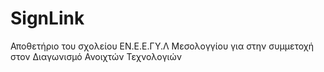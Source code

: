 # SignLink
Αποθετήριο του σχολείου ΕΝ.Ε.Ε.ΓΥ.Λ Μεσολογγίου για στην συμμετοχή στον Διαγωνισμό  Ανοιχτών Τεχνολογιών
